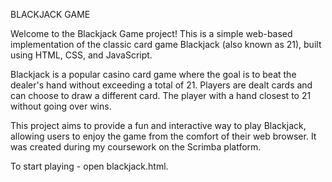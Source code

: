 BLACKJACK GAME 

Welcome to the Blackjack Game project! This is a simple web-based implementation of the classic card game Blackjack (also known as 21), built using HTML, CSS, and JavaScript.


Blackjack is a popular casino card game where the goal is to beat the dealer's hand without exceeding a total of 21. Players are dealt cards and can choose to draw a different card. The player with a hand closest to 21 without going over wins.

This project aims to provide a fun and interactive way to play Blackjack, allowing users to enjoy the game from the comfort of their web browser.
It was created during my coursework on the Scrimba platform.

To start playing - open blackjack.html.
